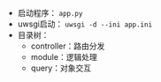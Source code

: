 * 启动程序： `app.py`
* uwsgi启动： `uwsgi -d --ini app.ini`
* 目录树：
  * controller：路由分发
  * module：逻辑处理
  * query：对象交互